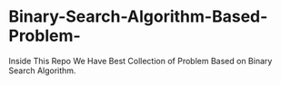 # Binary-Search-Algorithm-Based-Problem-
Inside This Repo We Have Best Collection of Problem Based on Binary Search Algorithm.

